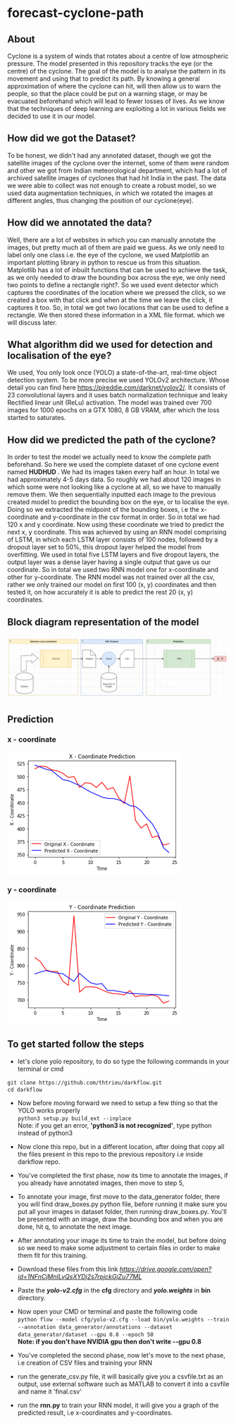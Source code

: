 # forecast-cyclone-path

## About
Cyclone is a system of winds that rotates about a centre of low atmospheric pressure. The model presented in this repository tracks the eye (or the centre) of the cyclone. The goal of the model is to analyse the pattern in its movement and using that to predict its path.
By knowing a general approximation of where the cyclone can hit, will then allow us to warn the people, so that the place could be put on a warning stage, or may be evacuated beforehand which will lead to fewer losses of lives.
As we know that the techniques of deep learning are exploiting a lot in various fields we decided to use it in our model.

## How did we got the Dataset?
To be honest, we didn't had any annotated dataset, though we got the satellite images of the cyclone over the internet, some of them were random and other we got from Indian meteorological department, which had a lot of archived satellite images of cyclones that had hit India in the past.
The data we were able to collect was not enough to create a robust model, so we used data augmentation techniques, in which we rotated the images at different angles, thus changing the position of our cyclone(eye).

## How did we annotated the data?
Well, there are a lot of websites in which you can manually annotate the images, but pretty much all of them are paid we guess. As we only need to label only one class i.e. the eye of the cyclone, we used Matplotlib an important plotting library in python to rescue us from this situation.
Matplotlib has a lot of inbuilt functions that can be used to achieve the task, as we only needed to draw the bounding box across the eye, we only need two points to define a rectangle right?. So we used event detector which captures the coordinates of the location where we pressed the click, so we created a box with that click and when at the time we leave the click, it captures it too. So, in total we got two locations that can be used to define a rectangle.
We then stored these information in a XML file format. which we will discuss later.

## What algorithm did we used for detection and localisation of the eye?
We used, You only look once (YOLO) a state-of-the-art, real-time object detection system. To be more precise we used YOLOv2 architecture. Whose detail you can find here https://pjreddie.com/darknet/yolov2/. It consists of 23 convolutional layers and it uses batch normalization technique and leaky Rectified linear unit (ReLu) activation. The model was trained over 700 images for 1000 epochs on a GTX 1080, 8 GB VRAM, after which the loss started to saturates.

## How did we predicted the path of the cyclone?
In order to test the model we actually need to know the complete path beforehand. So here we used the complete dataset of one cyclone event named <b> HUDHUD </b>. We had its images taken every half an hour. In total we had approximately 4-5 days data. So roughly we had about 120 images in which some were not looking like a cyclone at all, so we have to manually remove them. We then sequentially inputted each image to the previous created model to predict the bounding box on the eye, or to localise the eye. Doing so we extracted the midpoint of the bounding boxes, i.e the x-coordinate and y-coordinate in the csv format in order. So in total we had 120 x and y coordinate. Now using these coordinate we tried to predict the next x, y coordinate.
This was achieved by using an RNN model comprising of LSTM, in which each LSTM layer consists of 100 nodes, followed by a dropout layer set to 50%, this dropout layer helped the model from overfitting. We used in total five LSTM layers and five dropout layers, the output layer was a dense layer having a single output that gave us our coordinate. So in total we used two RNN model one for x-coordinate and other for y-coordinate.
The RNN model was not trained over all the csv, rather we only trained our model on first 100 (x, y) coordinates and then tested it, on how accurately it is able to predict the rest 20 (x, y) coordinates.

## Block diagram representation of the model
 ![Block Diagram](https://github.com/KishanChandravanshi/forecast-cyclone-path/blob/master/tmp/block.png)

## Prediction

### x - coordinate
 ![x-coordinate prediction](https://github.com/KishanChandravanshi/forecast-cyclone-path/blob/master/tmp/x_coordinate.png)
### y - coordinate
 ![x-coordinate prediction](https://github.com/KishanChandravanshi/forecast-cyclone-path/blob/master/tmp/y_coordinate.png)

## To get started follow the steps
* let's clone yolo repository, to do so type the following commands in your terminal or cmd
```
git clone https://github.com/thtrieu/darkflow.git
cd darkflow
```
* Now before moving forward we need to setup a few thing so that the YOLO works properly<br>
`python3 setup.py build_ext --inplace`
<br> Note: if you get an error, <b>'python3 is not recognized'</b>, type python instead of python3 <br>
* Now clone this repo, but in a different location, after doing that copy all the files present in this repo to the previous repository i.e inside darkflow repo.
* You've completed the first phase, now its time to annotate the images, if you already have annotated images, then move to step 5,
* To annotate your image, first move to the data_generator folder, there you will find draw_boxes.py python file, before running it make sure you put all your images in dataset folder, then running draw_boxes.py. You'll be presented with an image, draw the bounding box and when you are done, hit q, to annotate the next image.
* After annotating your image its time to train the model, but before doing so we need to make some adjustment to certain files in order to make them fit for this training.
* Download these files from this link <i>https://drive.google.com/open?id=1NFnCjMnILvQsXYDj2s7rpjckGjZu77ML</i>
* Paste the <b><i>yolo-v2.cfg</i></b> in the <b>cfg</b> directory and <b><i>yolo.weights</i></b> in <b>bin</b> directory.
* Now open your CMD or terminal and paste the following code<br>
`python flow --model cfg/yolo-v2.cfg --load bin/yolo.weights --train --annotation data_generator/annotations --dataset data_generator/dataset --gpu 0.8 --epoch 50`
<br> <b> Note: if you don't have NVIDIA gpu then don't write --gpu 0.8 </b>

* You've completed the second phase, now let's move to the next phase, i.e creation of CSV files and training your RNN
* run the generate_csv.py file, it will basically give you a csvfile.txt as an output, use external software such as MATLAB to convert it into a csvfile and name it 'final.csv'
* run the <b>rnn.py</b> to train your RNN model, it will give you a graph of the predicted result, i.e x-coordinates and y-coordinates.
